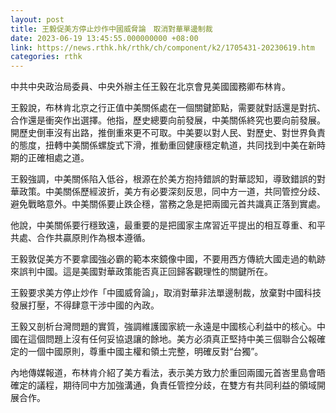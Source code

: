 ```yaml
---
layout: post
title: 王毅促美方停止炒作中國威脅論　取消對華單邊制裁
date: 2023-06-19 13:45:55.000000000 +08:00
link: https://news.rthk.hk/rthk/ch/component/k2/1705431-20230619.htm
categories: rthk
---
```


中共中央政治局委員、中央外辦主任王毅在北京會見美國國務卿布林肯。 

王毅說，布林肯北京之行正值中美關係處在一個關鍵節點，需要就對話還是對抗、合作還是衝突作出選擇。他指，歷史總要向前發展，中美關係終究也要向前發展。開歷史倒車沒有出路，推倒重來更不可取。中美要以對人民、對歷史、對世界負責的態度，扭轉中美關係螺旋式下滑，推動重回健康穩定軌道，共同找到中美在新時期的正確相處之道。 

王毅強調，中美關係陷入低谷，根源在於美方抱持錯誤的對華認知，導致錯誤的對華政策。中美關係歷經波折，美方有必要深刻反思，同中方一道，共同管控分歧、避免戰略意外。中美關係要止跌企穩，當務之急是把兩國元首共識真正落到實處。

他說，中美關係要行穩致遠，最重要的是把國家主席習近平提出的相互尊重、和平共處、合作共贏原則作為根本遵循。 

王毅敦促美方不要拿國強必霸的範本來鏡像中國，不要用西方傳統大國走過的軌跡來誤判中國。這是美國對華政策能否真正回歸客觀理性的關鍵所在。 

王毅要求美方停止炒作「中國威脅論」，取消對華非法單邊制裁，放棄對中國科技發展打壓，不得肆意干涉中國的內政。

王毅又剖析台灣問題的實質，強調維護國家統一永遠是中國核心利益中的核心。中國在這個問題上沒有任何妥協退讓的餘地。美方必須真正堅持中美三個聯合公報確定的一個中國原則，尊重中國主權和領土完整，明確反對“台獨”。 

內地傳媒報道，布林肯介紹了美方看法，表示美方致力於重回兩國元首峇里島會晤確定的議程，期待同中方加強溝通，負責任管控分歧，在雙方有共同利益的領域開展合作。
